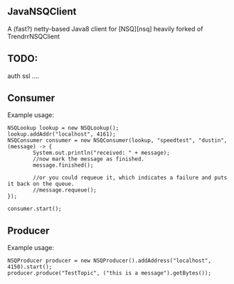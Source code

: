 ## JavaNSQClient

A (fast?) netty-based Java8 client for [NSQ][nsq] 
heavily forked of TrendrrNSQClient

## TODO:
auth
ssl
....

## Consumer

Example usage:

```
NSQLookup lookup = new NSQLookup();
lookup.addAddr("localhost", 4161);
NSQConsumer consumer = new NSQConsumer(lookup, "speedtest", "dustin", (message) -> {
        System.out.println("received: " + message);            
        //now mark the message as finished.
        message.finished();
        
        //or you could requeue it, which indicates a failure and puts it back on the queue.
        //message.requeue();
});
        
consumer.start();
```

## Producer

Example usage: 

```
NSQProducer producer = new NSQProducer().addAddress("localhost", 4150).start();            
producer.produce("TestTopic", ("this is a message").getBytes());
```

